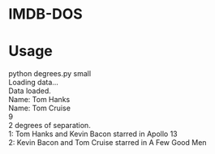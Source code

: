 # IMDB-DOS

# Usage

 python degrees.py small                               
 Loading data...  
 Data loaded.  
 Name: Tom Hanks  
 Name: Tom Cruise  
 9  
 2 degrees of separation.  
 1: Tom Hanks and Kevin Bacon starred in Apollo 13   
 2: Kevin Bacon and Tom Cruise starred in A Few Good Men   
 

